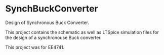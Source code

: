 # SynchBuckConverter
Design of Synchronous Buck Converter.

This project contains the schematic as well as LTSpice simulation files for the design of a synchronouse Buck converter.

This project was for EE4741.
